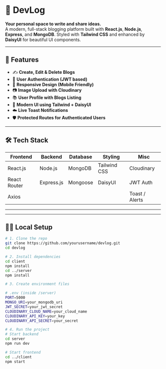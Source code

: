 # 📝 DevLog

**Your personal space to write and share ideas.**  
A modern, full-stack blogging platform built with **React.js**, **Node.js**, **Express**, and **MongoDB**. Styled with **Tailwind CSS** and enhanced by **DaisyUI** for beautiful UI components.

---

## 🚀 Features

- ✍️ **Create, Edit & Delete Blogs**
- 🔐 **User Authentication (JWT based)**
- 🧠 **Responsive Design (Mobile Friendly)**
- 📷 **Image Upload with Cloudinary**
- 📚 **User Profile with Blogs Listing**
- 🌈 **Modern UI using Tailwind + DaisyUI**
- ☁️ **Live Toast Notifications**
- 🛡️ **Protected Routes for Authenticated Users**

---

## 🛠️ Tech Stack

| Frontend | Backend | Database | Styling | Misc |
|---------|---------|----------|---------|------|
| React.js | Node.js | MongoDB | Tailwind CSS | Cloudinary |
| React Router | Express.js | Mongoose | DaisyUI | JWT Auth |
| Axios | | | | Toast / Alerts |

---



---

## 🧑‍💻 Local Setup

```bash
# 1. Clone the repo
git clone https://github.com/yourusername/devlog.git
cd devlog

# 2. Install dependencies
cd client
npm install
cd ../server
npm install

# 3. Create environment files

# .env (inside /server)
PORT=5000
MONGO_URI=your_mongodb_uri
JWT_SECRET=your_jwt_secret
CLOUDINARY_CLOUD_NAME=your_cloud_name
CLOUDINARY_API_KEY=your_key
CLOUDINARY_API_SECRET=your_secret

# 4. Run the project
# Start backend
cd server
npm run dev

# Start frontend
cd ../client
npm start
